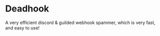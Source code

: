 # Deadhook
A very efficient discord &amp; guilded webhook spammer, which is very fast, and easy to use!
